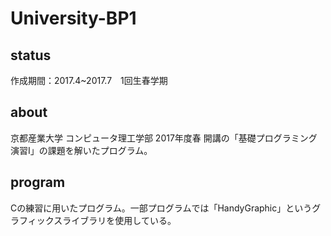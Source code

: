 # University-BP1

## status
作成期間：2017.4~2017.7　1回生春学期

## about
京都産業大学 コンピュータ理工学部 2017年度春 開講の「基礎プログラミング演習Ⅰ」の課題を解いたプログラム。

## program
Cの練習に用いたプログラム。一部プログラムでは「HandyGraphic」というグラフィックスライブラリを使用している。
